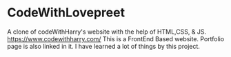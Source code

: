 # CodeWithLovepreet
A clone of codeWithHarry's website with the help of HTML,CSS, &amp; JS.
https://www.codewithharry.com/
This is a FrontEnd Based website.
Portfolio page is also linked in it.
I have learned a lot of things by this project.
